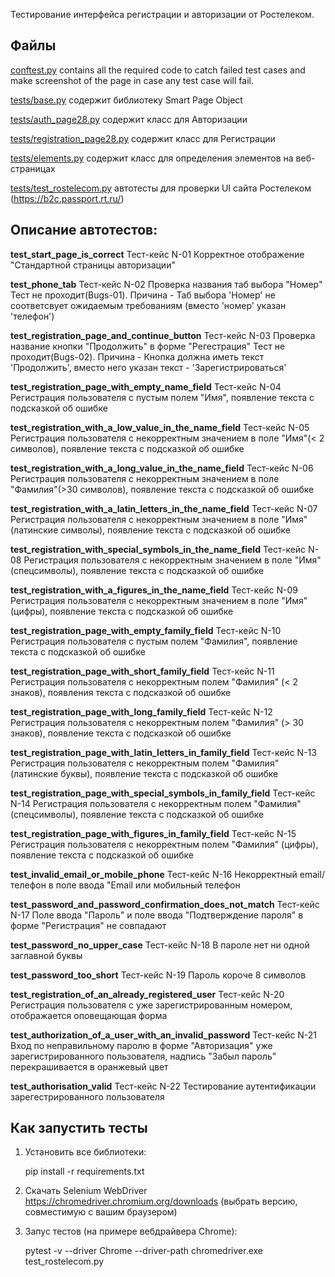 Тестирование интерфейса регистрации и авторизации от Ростелеком.

Файлы
-----

[conftest.py](conftest.py) contains all the required code to catch failed test cases and make screenshot
of the page in case any test case will fail.

[tests/base.py](tests/base.py) содержит библиотеку Smart Page Object

[tests/auth_page28.py](tests/auth_page28.py) содержит класс для Авторизации

[tests/registration_page28.py](tests/registration_page28.py) содержит класс для Регистрации

[tests/elements.py](tests/elements.py) содержит класс для определения элементов на веб-страницах

[tests/test_rostelecom.py](tests/test_rostelecom.py) автотесты для проверки UI сайта Ростелеком (https://b2c.passport.rt.ru/)


Описание автотестов:
-----
**test_start_page_is_correct**
Тест-кейс N-01 Корректное отображение "Стандартной страницы авторизации"

**test_phone_tab**
Тест-кейс N-02 Проверка названия таб выбора "Номер"
Тест не проходит(Bugs-01). Причина - Таб выбора 'Номер' не соответсвует ожидаемым требованиям (вместо 'номер' указан 'телефон')

**test_registration_page_and_continue_button**
Тест-кейс N-03 Проверка название кнопки "Продолжить" в форме "Регестрация"
Тест не проходит(Bugs-02). Причина - Кнопка должна иметь текст 'Продолжить', вместо него указан текст - 'Зарегистрироваться'

**test_registration_page_with_empty_name_field**
Тест-кейс N-04 Регистрация пользователя с пустым полем "Имя", появление текста с подсказкой об ошибке

**test_registration_with_a_low_value_in_the_name_field**
Тест-кейс N-05 Регистрация пользователя с некорректным значением в поле "Имя"(< 2 символов), появление текста с подсказкой об ошибке

**test_registration_with_a_long_value_in_the_name_field**
Тест-кейс N-06 Регистрация пользователя с некорректным значением в поле "Фамилия"(>30 символов), появление текста с подсказкой об ошибке

**test_registration_with_a_latin_letters_in_the_name_field**
Тест-кейс N-07 Регистрация пользователя с некорректным значением в поле "Имя"(латинские символы), появление текста с подсказкой об ошибке

**test_registration_with_special_symbols_in_the_name_field**
Тест-кейс N-08 Регистрация пользователя с некорректным значением в поле "Имя"(спецсимволы), появление текста с подсказкой об ошибке

**test_registration_with_a_figures_in_the_name_field**
Тест-кейс N-09 Регистрация пользователя с некорректным значением в поле "Имя"(цифры), появление текста с подсказкой об ошибке

**test_registration_page_with_empty_family_field**
Тест-кейс N-10 Регистрация пользователя с пустым полем "Фамилия", появление текста с подсказкой об ошибке

**test_registration_page_with_short_family_field**
Тест-кейс N-11 Регистрация пользователя с некорректным полем "Фамилия" (< 2 знаков), появления текста с подсказкой об ошибке

**test_registration_page_with_long_family_field**
Тест-кейс N-12 Регистрация пользователя с некорректным полем "Фамилия" (> 30 знаков), появление текста с подсказкой об ошибке

**test_registration_page_with_latin_letters_in_family_field**
Тест-кейс N-13 Регистрация пользователя с некорректным полем "Фамилия" (латинские буквы), появление текста с подсказкой об ошибке

**test_registration_page_with_special_symbols_in_family_field**
Тест-кейс N-14 Регистрация пользователя с некорректным полем "Фамилия" (спецсимволы), появление текста с подсказкой об ошибке

**test_registration_page_with_figures_in_family_field**
Тест-кейс N-15 Регистрация пользователя с некорректным полем "Фамилия" (цифры), появление текста с подсказкой об ошибке

**test_invalid_email_or_mobile_phone**
Тест-кейс N-16 Некорректный email/телефон в поле ввода "Email или мобильный телефон

**test_password_and_password_confirmation_does_not_match**
Тест-кейс N-17 Поле ввода "Пароль" и поле ввода "Подтверждение пароля"  в форме "Регистрация" не совпадают

**test_password_no_upper_case**
Тест-кейс N-18 В пароле нет ни одной заглавной буквы

**test_password_too_short**
Тест-кейс N-19 Пароль короче 8 символов

**test_registration_of_an_already_registered_user**
Тест-кейс N-20 Регистрация пользователя с уже зарегистрированным номером, отображается оповещающая форма

**test_authorization_of_a_user_with_an_invalid_password**
Тест-кейс N-21 Вход по неправильному паролю в форме "Авторизация" уже зарегистрированного пользователя, надпись "Забыл пароль"
перекрашивается в оранжевый цвет

**test_authorisation_valid**
Тест-кейс N-22 Тестирование аутентификации зарегестрированного пользователя


Как запустить тесты
----------------

1) Установить все библиотеки:

    pip install -r requirements.txt


2) Скачать Selenium WebDriver https://chromedriver.chromium.org/downloads (выбрать версию, совместимую с вашим браузером)

3) Запус тестов (на примере вебдрайвера Chrome):

    pytest -v --driver Chrome --driver-path chromedriver.exe test_rostelecom.py

